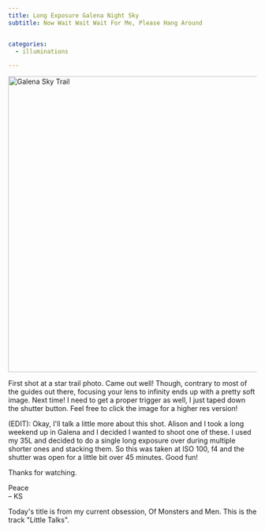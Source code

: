 ```yaml
---
title: Long Exposure Galena Night Sky
subtitle: Now Wait Wait Wait For Me, Please Hang Around


categories:
  - illuminations

---
```

[<img title="Galena Sky" src="https://s3-us-west-2.amazonaws.com/assets.kshermphoto.com/2012PostsImages/GalenaSkyWeb.jpg" alt="Galena Sky Trail" width="900" height="600" />][1]

First shot at a star trail photo. Came out well! Though, contrary to most of the guides out there, focusing your lens to infinity ends up with a pretty soft image. Next time! I need to get a proper trigger as well, I just taped down the shutter button. Feel free to click the image for a higher res version!

(EDIT): Okay, I'll talk a little more about this shot. Alison and I took a long weekend up in Galena and I decided I wanted to shoot one of these. I used my 35L and decided to do a single long exposure over during multiple shorter ones and stacking them. So this was taken at ISO 100, f4 and the shutter was open for a little bit over 45 minutes. Good fun!

Thanks for watching.

Peace  
– KS

Today's title is from my current obsession, Of Monsters and Men. This is the track "Little Talks".

[1]: https://s3-us-west-2.amazonaws.com/assets.kshermphoto.com/2012PostsImages/GalenaSky.jpg